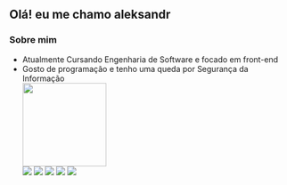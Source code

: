 <h2>Olá! eu me chamo aleksandr</h2>
<h3>Sobre mim</h3>
<ul>
  <li>Atualmente Cursando Engenharia de Software e focado em front-end
  <li>Gosto de programação e tenho uma queda por Segurança da Informação
<div>
  <img height="150em" src="https://github-readme-stats.vercel.app/api?username=devaleksandr7&theme=merko"/>
  <!--<img height="150em" src="https://github-readme-stats.vercel.app/api/top-langs/?username=devaleksandr7&layout=compact&langs_count=16&theme=merko"/>-->
</div>
<div> 
  <a href="https://www.youtube.com/channel/UCksZUKgW5ygWUOMRFMCJeoA" target="_blank"><img src="https://img.shields.io/badge/YouTube-FF0000?style=for-the-badge&logo=youtube&logoColor=white" target="_blank"></a>
  <a href="https://instagram.com/aleksandrdev7" target="_blank"><img src="https://img.shields.io/badge/-Instagram-%23E4405F?style=for-the-badge&logo=instagram&logoColor=white" target="_blank"></a>
 	<!--<a href="https://www.twitch.tv/username" target="_blank"><img src="https://img.shields.io/badge/Twitch-9146FF?style=for-the-badge&logo=twitch&logoColor=white" target="_blank"></a>-->
 <!--<a href="https://discord.gg/coding" target="_blank"><img src="https://img.shields.io/badge/Discord-7289DA?style=for-the-badge&logo=discord&logoColor=white" target="_blank"></a>-->
  <a href = "mailto:aleksandrdev7@gmail.com"><img src="https://img.shields.io/badge/-Gmail-%23333?style=for-the-badge&logo=gmail&logoColor=white" target="_blank"></a>
  <a href="https://www.linkedin.com/in/aleksandrdev7" target="_blank"><img src="https://img.shields.io/badge/-LinkedIn-%230077B5?style=for-the-badge&logo=linkedin&logoColor=white" target="_blank"></a> 
  <a href="https://www.tiktok.com/@aleksdev7"><img src="https://img.shields.io/badge/TikTok-000000?style=for-the-badge&logo=tiktok&logoColor=white">
 </div>
 <!--![snake animation](https://github.com/devaleksandr7/devaleksandr7/blob/output/github-contribution-grid-snake.svg)-->
